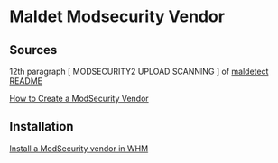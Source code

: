 # Maldet Modsecurity Vendor

## Sources

12th paragraph [ MODSECURITY2 UPLOAD SCANNING ] of [maldetect README](https://www.rfxn.com/appdocs/README.maldetect)

[How to Create a ModSecurity Vendor](https://documentation.cpanel.net/display/CKB/How+to+Create+a+ModSecurity+Vendor)

## Installation

[Install a ModSecurity vendor in WHM](https://documentation.cpanel.net/display/ALD/ModSecurity+Vendors#ModSecurityVendors-InstallaModSecurityvendor)
